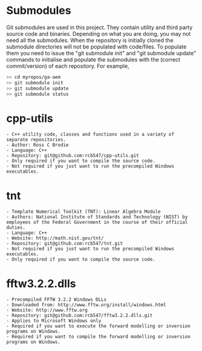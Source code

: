 Submodules
===========

Git submodules are used in this project. They contain utility and third party source code and binaries. Depending on what you are doing, you may not need all the submodules. When the repository is initially cloned the submodule directories will not be populated with code/files. To populate them you need to issue the "git submodule init" and "git submodule update" commands to initialise and populate the submodules with the (correct commit/version) of each repository. For example,

```bash script
>> cd myrepos/ga-aem 
>> git submodule init 
>> git submodule update 
>> git submodule status 
```

# cpp-utils
	- C++ utility code, classes and functions used in a variety of separate repositories.
	- Author: Ross C Brodie
	- Language: C++
	- Repository: git@github.com:rcb547/cpp-utils.git
	- Only required if you want to compile the source code.
	- Not required if you just want to run the precompiled Windows executables.

# tnt 
	- Template Numerical Toolkit (TNT): Linear Algebra Module
	- Authors: National Institute of Standards and Technology (NIST) by employees of the Federal Government in the course of their official duties.
	- Language: C++
	- Website: http://math.nist.gov/tnt/
	- Repository: git@github.com:rcb547/tnt.git
	- Not required if you just want to run the precompiled Windows executables.
	- Only required if you want to compile the source code.

# fftw3.2.2.dlls
	- Precompiled FFTW 3.2.2 Windows DLLs  
	- Downloaded from: http://www.fftw.org/install/windows.html  
	- Website: http://www.fftw.org   
	- Repository: git@github.com:rcb547/fftw3.2.2.dlls.git
	- Applies to Microsoft Windows only
	- Required if you want to execute the forward modelling or inversion programs on Windows.
	- Required if you want to compile the forward modelling or inversion programs on Windows.
